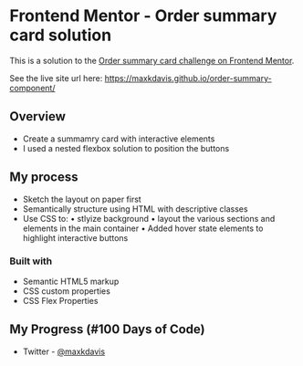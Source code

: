 # Frontend Mentor - Order summary card solution

This is a solution to the [Order summary card challenge on Frontend Mentor](https://www.frontendmentor.io/challenges/order-summary-component-QlPmajDUj).

See the live site url here: https://maxkdavis.github.io/order-summary-component/

## Overview

- Create a summamry card with interactive elements
- I used a nested flexbox solution to position the buttons


## My process

- Sketch the layout on paper first
- Semantically structure using HTML with descriptive classes
- Use CSS to:
  • stlyize background
  • layout the various sections and elements in the main container
  • Added hover state elements to highlight interactive buttons

### Built with

- Semantic HTML5 markup
- CSS custom properties
- CSS Flex Properties

## My Progress (#100 Days of Code)

- Twitter - [@maxkdavis](https://twitter.com/maxkdavis)
